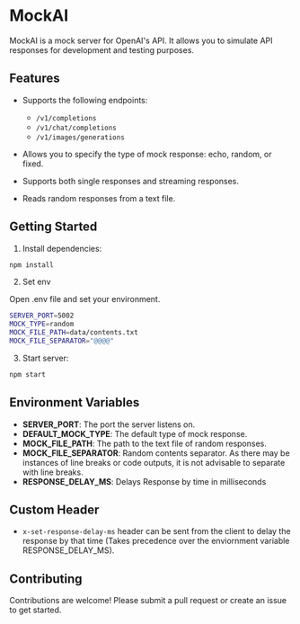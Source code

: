 # MockAI

MockAI is a mock server for OpenAI's API. It allows you to simulate API responses for development and testing purposes.

## Features

- Supports the following endpoints:

  - `/v1/completions`
  - `/v1/chat/completions`
  - `/v1/images/generations`

- Allows you to specify the type of mock response: echo, random, or fixed.
- Supports both single responses and streaming responses.
- Reads random responses from a text file.

## Getting Started

1. Install dependencies:

```bash
npm install
```

2. Set env

Open .env file and set your environment.

```bash
SERVER_PORT=5002
MOCK_TYPE=random
MOCK_FILE_PATH=data/contents.txt
MOCK_FILE_SEPARATOR="@@@@"
```

3. Start server:

```bash
npm start
```

## Environment Variables

- **SERVER_PORT**: The port the server listens on.
- **DEFAULT_MOCK_TYPE**: The default type of mock response.
- **MOCK_FILE_PATH**: The path to the text file of random responses.
- **MOCK_FILE_SEPARATOR**: Random contents separator. As there may be instances of line breaks or code outputs, it is not advisable to separate with line breaks.
- **RESPONSE_DELAY_MS**: Delays Response by time in milliseconds
## Custom Header
- `x-set-response-delay-ms` header can be sent from the client to delay the response by that time (Takes precedence over the enviornment variable RESPONSE_DELAY_MS).

## Contributing

Contributions are welcome! Please submit a pull request or create an issue to get started.
